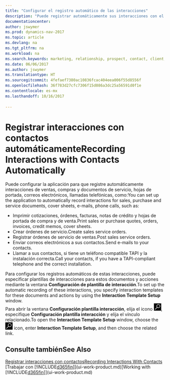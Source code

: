```yaml
---
title: "Configurar el registro automático de las interacciones"
description: "Puede registrar automáticamente sus interacciones con el cliente, por ejemplo, para ventas, compras y documentos de servicio o llamadas telefónicas."
documentationcenter: 
author: jswymer
ms.prod: dynamics-nav-2017
ms.topic: article
ms.devlang: na
ms.tgt_pltfrm: na
ms.workload: na
ms.search.keywords: marketing, relationship, prospect, contact, client, customer
ms.date: 06/06/2017
ms.author: jswymer
ms.translationtype: HT
ms.sourcegitcommit: 4fefaef7380ac10836fcac404eea006f55d8556f
ms.openlocfilehash: 36f783d27cfc7306f15d086a3dc25a56591d0f1e
ms.contentlocale: es-mx
ms.lasthandoff: 10/16/2017

---
```

# <a name="recording-interactions-with-contacts-automatically"></a><span data-ttu-id="d9800-103">Registrar interacciones con contactos automáticamente</span><span class="sxs-lookup"><span data-stu-id="d9800-103">Recording Interactions with Contacts Automatically</span></span>
<span data-ttu-id="d9800-104">Puede configurar la aplicación para que registre automáticamente interacciones de ventas, compras y documentos de servicio, hojas de portada, correos electrónicos, llamadas telefónicas, como:</span><span class="sxs-lookup"><span data-stu-id="d9800-104">You can set up the application to automatically record interactions for sales, purchase and service documents, cover sheets, e-mails, phone calls, such as:</span></span>

* <span data-ttu-id="d9800-105">Imprimir cotizaciones, órdenes, facturas, notas de crédito y hojas de portada de compra y de venta.</span><span class="sxs-lookup"><span data-stu-id="d9800-105">Print sales or purchase quotes, orders, invoices, credit memos, cover sheets.</span></span>
* <span data-ttu-id="d9800-106">Crear órdenes de servicio.</span><span class="sxs-lookup"><span data-stu-id="d9800-106">Create sales service orders.</span></span>
* <span data-ttu-id="d9800-107">Registrar órdenes de servicio de ventas.</span><span class="sxs-lookup"><span data-stu-id="d9800-107">Post sales service orders.</span></span>
* <span data-ttu-id="d9800-108">Enviar correos electrónicos a sus contactos.</span><span class="sxs-lookup"><span data-stu-id="d9800-108">Send e-mails to your contacts.</span></span>
* <span data-ttu-id="d9800-109">Llamar a sus contactos, si tiene un teléfono compatible TAPI y la instalación correcta.</span><span class="sxs-lookup"><span data-stu-id="d9800-109">Call your contacts, if you have a TAPI-compliant telephone and the correct installation.</span></span>

<span data-ttu-id="d9800-110">Para configurar los registros automáticos de estas interacciones, puede especificar plantillas de interacciones para estos documentos y acciones mediante la ventana **Configuración de plantilla de interacción**.</span><span class="sxs-lookup"><span data-stu-id="d9800-110">To set up the automatic recording of these interactions, you specify interaction templates for these documents and actions by using the **Interaction Template Setup** window.</span></span>  
<span data-ttu-id="d9800-111">Para abrir la ventana **Configuración plantilla interacción**, elija el icono ![Buscar página o informe](media/ui-search/search_small.png "icono Buscar página o informe"), especifique **Configuración plantilla interacción** y elija el vínculo relacionado.</span><span class="sxs-lookup"><span data-stu-id="d9800-111">To open the **Interaction Template Setup** window, choose the ![Search for Page or Report](media/ui-search/search_small.png "Search for Page or Report icon") icon, enter **Interaction Template Setup**, and then choose the related link.</span></span>

## <a name="see-also"></a><span data-ttu-id="d9800-112">Consulte también</span><span class="sxs-lookup"><span data-stu-id="d9800-112">See Also</span></span>
[<span data-ttu-id="d9800-113">Registrar interacciones con contactos</span><span class="sxs-lookup"><span data-stu-id="d9800-113">Recording Interactions With Contacts</span></span>](marketing-interactions.md)  
<span data-ttu-id="d9800-114">[Trabajar con [!INCLUDE[d365fin](includes/d365fin_md.md)]](ui-work-product.md)</span><span class="sxs-lookup"><span data-stu-id="d9800-114">[Working with [!INCLUDE[d365fin](includes/d365fin_md.md)]](ui-work-product.md)</span></span>  

